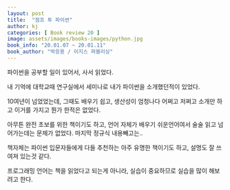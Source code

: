 ```yaml
---
layout: post
title:  "점프 투 파이썬"
author: kj
categories: [ Book review 20 ]
image: assets/images/books-images/python.jpg
book_info: "20.01.07 ~ 20.01.11"
book_author: "박응용 / 이지스 퍼블리싱"
---
```

파이썬을 공부할 일이 있어서, 사서 읽었다.

내 기억에 대학교때 연구실에서 세미나로 내가 파이썬을 소개했던적이 있었다.

10여년이 넘었었는데, 그때도 배우기 쉽고, 생산성이 엄청나다 어쩌고 저쩌고 소개만 하고 이거를 가지고 뭔가 한적은 없었다.

아무튼 완전 초보를 위한 책이기도 하고, 언어 자체가 배우기 쉬운언어여서 술술 읽고 넘어가는데는 문제가 없었다. 마지막 정규식 내용빼고는..

책자체는 파이썬 입문자들에게 다들 추천하는 아주 유명한 책이기도 하고, 설명도 잘 쓰여져 있는것 같다.

프로그래밍 언어는 책을 읽었다고 되는게 아니라, 실습이 중요하므로 실습을 많이 해보려고 한다.
